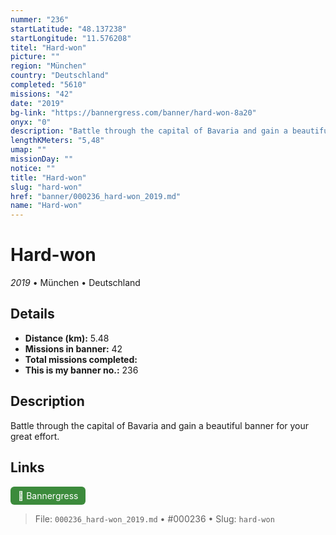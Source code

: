 ```yaml
---
nummer: "236"
startLatitude: "48.137238"
startLongitude: "11.576208"
titel: "Hard-won"
picture: ""
region: "München"
country: "Deutschland"
completed: "5610"
missions: "42"
date: "2019"
bg-link: "https://bannergress.com/banner/hard-won-8a20"
onyx: "0"
description: "Battle through the capital of Bavaria and gain a beautiful banner for your great effort."
lengthKMeters: "5,48"
umap: ""
missionDay: ""
notice: ""
title: "Hard-won"
slug: "hard-won"
href: "banner/000236_hard-won_2019.md"
name: "Hard-won"
---
```

# Hard-won

*2019* • München • Deutschland





## Details
- **Distance (km):** 5.48
- **Missions in banner:** 42
- **Total missions completed:** 
- **This is my banner no.:** 236



## Description
Battle through the capital of Bavaria and gain a beautiful banner for your great effort.



## Links
<a href="https://bannergress.com/banner/hard-won-8a20" target="_blank" style="display:inline-block;margin-right:8px;padding:6px 12px;background:#3c8b3c;color:#fff;text-decoration:none;border-radius:6px;">🔗 Bannergress</a>



> File: `000236_hard-won_2019.md` • #000236 • Slug: `hard-won`
